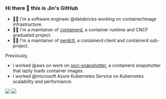 ### Hi there 👋 this is Jin's GitHub

<!-- [![djdongjin's GitHub stats](https://github-readme-stats.vercel.app/api?username=djdongjin&show_icons=true&theme=gruvbox)](https://github.com/anuraghazra/github-readme-stats)

[![djdongjin's Top Langs](https://github-readme-stats.vercel.app/api/top-langs/?username=djdongjin&layout=compact&langs_count=4&theme=gruvbox&hide=html,ruby,SCSS,vim-script)](https://github.com/anuraghazra/github-readme-stats) -->

- 👨‍💻 I'm a software engineer @databricks working on container/image infrastructure.
- 🧑‍🔧 I'm a maintainer of [containerd](https://github.com/containerd/containerd), a container runtime and CNCF graduated project.
- 🧑‍🔧 I'm a maintainer of [nerdctl](https://github.com/containerd/nerdctl), a containerd client and containerd sub-project.

Previously,
- I worked @aws on work on [soci-snapshotter](https://github.com/awslabs/soci-snapshotter), a containerd snapshotter that lazily loads container images.
- I worked @microsoft Azure Kubernetes Service on Kubernetes scalability and performance.

<a href="https://www.linkedin.com/in/jdong95/">
  <img align="left" src="https://github-readme-stats.vercel.app/api?username=djdongjin&show_icons=true&theme=gruvbox" />
</a>
<a href="https://www.linkedin.com/in/jdong95/">
  <img align="left" src="https://github-readme-stats.vercel.app/api/top-langs/?username=djdongjin&layout=compact&langs_count=4&theme=gruvbox&hide=html,ruby,SCSS,vim%20script" />
</a>

<!--
**djdongjin/djdongjin** is a ✨ _special_ ✨ repository because its `README.md` (this file) appears on your GitHub profile.

Here are some ideas to get you started:

- 🔭 I’m currently working on ...
- 🌱 I’m currently learning ...
- 👯 I’m looking to collaborate on ...
- 🤔 I’m looking for help with ...
- 💬 Ask me about ...
- 📫 How to reach me: ...
- 😄 Pronouns: ...
- ⚡ Fun fact: ...
-->
